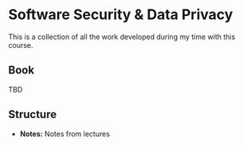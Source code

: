 # Software Security & Data Privacy

This is a collection of all the work developed during my time with this course.

## Book

TBD

## Structure

- **Notes:** Notes from lectures
